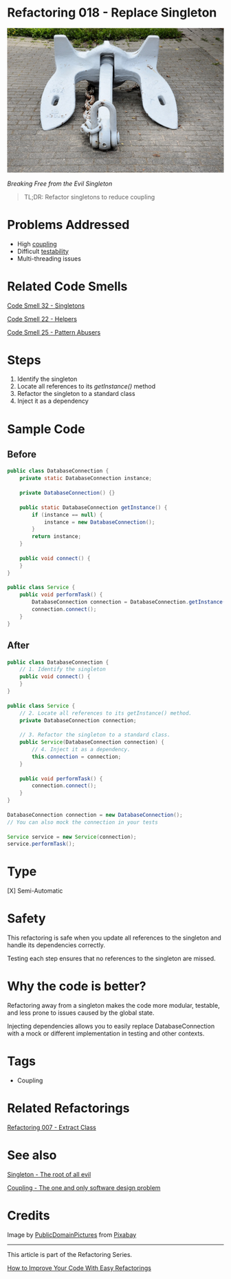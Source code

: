 # Refactoring 018 - Replace Singleton

![Refactoring 018 - Replace Singleton](Refactoring%20018%20-%20Replace%20Singleton.jpg)

*Breaking Free from the Evil Singleton*

> TL;DR: Refactor singletons to reduce coupling

# Problems Addressed

- High [coupling](https://github.com/mcsee/Software-Design-Articles/tree/main/Articles/Theory/Coupling%20-%20The%20one%20and%20only%20software%20design%20problem/readme.md)
- Difficult [testability](https://github.com/mcsee/Software-Design-Articles/tree/main/Articles/Theory/Singleton%20-%20The%20root%20of%20all%20evil/readme.md)
- Multi-threading issues

# Related Code Smells

[Code Smell 32 - Singletons](https://github.com/mcsee/Software-Design-Articles/tree/main/Articles/Code%20Smells/Code%20Smell%2032%20-%20Singletons/readme.md)

[Code Smell 22 - Helpers](https://github.com/mcsee/Software-Design-Articles/tree/main/Articles/Code%20Smells/Code%20Smell%2022%20-%20Helpers/readme.md)

[Code Smell 25 - Pattern Abusers](https://github.com/mcsee/Software-Design-Articles/tree/main/Articles/Code%20Smells/Code%20Smell%2025%20-%20Pattern%20Abusers/readme.md)

# Steps

1. Identify the singleton 
2. Locate all references to its *getInstance()* method
3. Refactor the singleton to a standard class
4. Inject it as a dependency

# Sample Code

## Before

[Gist Url]: # (https://gist.github.com/mcsee/43f6accd32cfcfef4e1daf5d159c1394)

```java
public class DatabaseConnection {
    private static DatabaseConnection instance;

    private DatabaseConnection() {}

    public static DatabaseConnection getInstance() {
        if (instance == null) {
            instance = new DatabaseConnection();
        }
        return instance;
    }

    public void connect() { 
    }
}

public class Service {
    public void performTask() {
        DatabaseConnection connection = DatabaseConnection.getInstance();
        connection.connect(); 
    }
}
```

## After

[Gist Url]: # (https://gist.github.com/mcsee/d52dafea0e452a5343045d47a4524510)

```java
public class DatabaseConnection {  
    // 1. Identify the singleton 
    public void connect() { 
    }
}

public class Service {
    // 2. Locate all references to its getInstance() method.
    private DatabaseConnection connection;

    // 3. Refactor the singleton to a standard class. 
    public Service(DatabaseConnection connection) {
        // 4. Inject it as a dependency.
        this.connection = connection;
    }

    public void performTask() {
        connection.connect(); 
    }
}

DatabaseConnection connection = new DatabaseConnection();
// You can also mock the connection in your tests

Service service = new Service(connection);
service.performTask();
```

# Type

[X] Semi-Automatic

# Safety

This refactoring is safe when you update all references to the singleton and handle its dependencies correctly. 

Testing each step ensures that no references to the singleton are missed.

# Why the code is better?

Refactoring away from a singleton makes the code more modular, testable, and less prone to issues caused by the global state. 

Injecting dependencies allows you to easily replace DatabaseConnection with a mock or different implementation in testing and other contexts.
 
# Tags

- Coupling

# Related Refactorings

[Refactoring 007 - Extract Class](https://github.com/mcsee/Software-Design-Articles/tree/main/Articles/Refactorings/Refactoring%20007%20-%20Extract%20Class/readme.md)

# See also

[Singleton - The root of all evil](https://github.com/mcsee/Software-Design-Articles/tree/main/Articles/Theory/Singleton%20-%20The%20root%20of%20all%20evil/readme.md)

[Coupling - The one and only software design problem](https://github.com/mcsee/Software-Design-Articles/tree/main/Articles/Theory/Coupling%20-%20The%20one%20and%20only%20software%20design%20problem/readme.md)

# Credits

Image by [PublicDomainPictures](https://pixabay.com/users/publicdomainpictures-14/) from [Pixabay](https://pixabay.com/)

* * * 

This article is part of the Refactoring Series.

[How to Improve Your Code With Easy Refactorings](https://github.com/mcsee/Software-Design-Articles/tree/main/Articles//readme.md)